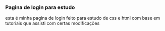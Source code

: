 ### Pagina de login para estudo

esta é minha pagina de login feito para estudo de css e html com base em tutoriais que assisti com certas modificações
